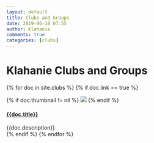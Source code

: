 ```yaml
---
layout: default
title: Clubs and Groups
date: 2019-06-10 07:55
author: Klahanie
comments: true
categories: [clubs]
---
```

# Klahanie Clubs and Groups

{% for doc in site.clubs %}
{% if doc.link == true %}
<div class="row mb-4">
  {% if doc.thumbnail != nil %}
    <img class="img-thumbnail col-md-2" src="{{site.url}}{{doc.thumbnail}}">
  {% endif %}
    <div class="col-md-10">
      <h4>
      <a href="{{doc.url}}">{{doc.title}}</a>
      </h4>
      <div>{{doc.description}}
      </div>
    </div>
</div>
{% endif %}
{% endfor %}